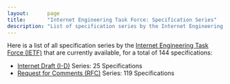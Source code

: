 ```yaml
---
layout:      page
title:       "Internet Engineering Task Force: Specification Series"
description: "List of specification series by the Internet Engineering Task Force (IETF/)"
---
```


Here is a list of all specification series by the [Internet Engineering Task Force (IETF)](http://www.ietf.org/) that are currently available, for a total of 144 specifications:

  * [Internet Draft (I-D)](I-D/) Series: 25 Specifications
  * [Request for Comments (RFC)](RFC/) Series: 119 Specifications
